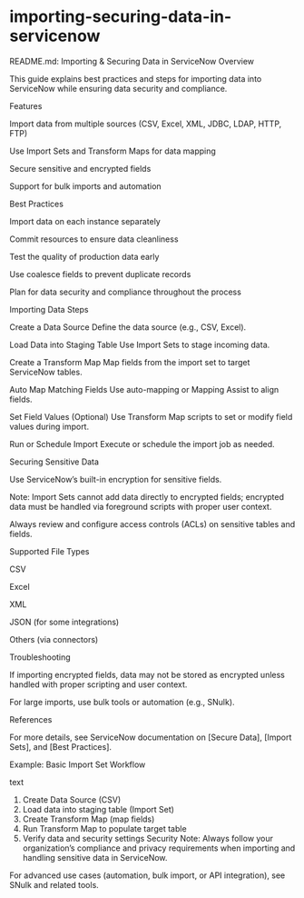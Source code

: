 # importing-securing-data-in-servicenow

README.md: Importing & Securing Data in ServiceNow
Overview

This guide explains best practices and steps for importing data into ServiceNow while ensuring data security and compliance.

Features

Import data from multiple sources (CSV, Excel, XML, JDBC, LDAP, HTTP, FTP)

Use Import Sets and Transform Maps for data mapping

Secure sensitive and encrypted fields

Support for bulk imports and automation

Best Practices

Import data on each instance separately

Commit resources to ensure data cleanliness

Test the quality of production data early

Use coalesce fields to prevent duplicate records

Plan for data security and compliance throughout the process

Importing Data Steps

Create a Data Source
Define the data source (e.g., CSV, Excel).

Load Data into Staging Table
Use Import Sets to stage incoming data.

Create a Transform Map
Map fields from the import set to target ServiceNow tables.

Auto Map Matching Fields
Use auto-mapping or Mapping Assist to align fields.

Set Field Values (Optional)
Use Transform Map scripts to set or modify field values during import.

Run or Schedule Import
Execute or schedule the import job as needed.

Securing Sensitive Data

Use ServiceNow’s built-in encryption for sensitive fields.

Note: Import Sets cannot add data directly to encrypted fields; encrypted data must be handled via foreground scripts with proper user context.

Always review and configure access controls (ACLs) on sensitive tables and fields.

Supported File Types

CSV

Excel

XML

JSON (for some integrations)

Others (via connectors)

Troubleshooting

If importing encrypted fields, data may not be stored as encrypted unless handled with proper scripting and user context.

For large imports, use bulk tools or automation (e.g., SNulk).

References

For more details, see ServiceNow documentation on [Secure Data], [Import Sets], and [Best Practices].

Example: Basic Import Set Workflow

text
1. Create Data Source (CSV)
2. Load data into staging table (Import Set)
3. Create Transform Map (map fields)
4. Run Transform Map to populate target table
5. Verify data and security settings
Security Note:
Always follow your organization’s compliance and privacy requirements when importing and handling sensitive data in ServiceNow.

For advanced use cases (automation, bulk import, or API integration), see SNulk and related tools.
